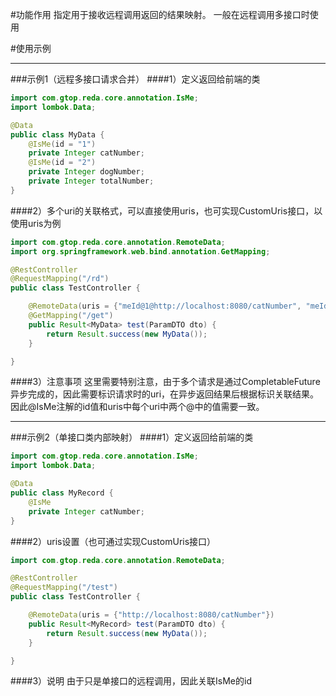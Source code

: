 #功能作用
    指定用于接收远程调用返回的结果映射。
    一般在远程调用多接口时使用

#使用示例

---
###示例1（远程多接口请求合并）
####1）定义返回给前端的类

```java
import com.gtop.reda.core.annotation.IsMe;
import lombok.Data;

@Data
public class MyData {
    @IsMe(id = "1")
    private Integer catNumber;
    @IsMe(id = "2")
    private Integer dogNumber;
    private Integer totalNumber;
}
```
####2）多个uri的关联格式，可以直接使用uris，也可实现CustomUris接口，以使用uris为例

```java
import com.gtop.reda.core.annotation.RemoteData;
import org.springframework.web.bind.annotation.GetMapping;

@RestController
@RequestMapping("/rd")
public class TestController {

    @RemoteData(uris = {"meId@1@http://localhost:8080/catNumber", "meId@2@http://localhost:8080/dogNumber"})
    @GetMapping("/get")
    public Result<MyData> test(ParamDTO dto) {
        return Result.success(new MyData());
    }

}
```
####3）注意事项
    这里需要特别注意，由于多个请求是通过CompletableFuture异步完成的，因此需要标识请求时的uri，在异步返回结果后根据标识关联结果。
    因此@IsMe注解的id值和uris中每个uri中两个@中的值需要一致。

---
###示例2（单接口类内部映射）
####1）定义返回给前端的类
```java
import com.gtop.reda.core.annotation.IsMe;
import lombok.Data;

@Data
public class MyRecord {
    @IsMe
    private Integer catNumber;
}
```
####2）uris设置（也可通过实现CustomUris接口）
```java
import com.gtop.reda.core.annotation.RemoteData;

@RestController
@RequestMapping("/test")
public class TestController {

    @RemoteData(uris = {"http://localhost:8080/catNumber"})
    public Result<MyRecord> test(ParamDTO dto) {
        return Result.success(new MyData());
    }

}
```
####3）说明
    由于只是单接口的远程调用，因此关联IsMe的id